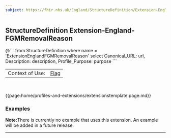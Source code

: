 ```yaml
---
subject: https://fhir.nhs.uk/England/StructureDefinition/Extension-England-FGMRemovalReason
---
```


## StructureDefinition Extension-England-FGMRemovalReason

<div id="transpose">
@```
from
	StructureDefinition
where
	name = 'ExtensionEnglandFGMRemovalReason'
select
	Canonical_URL: url,
	Description: description,
	Profile_Purpose: purpose
```
</div>

<table id="addToTranspose">
<tr><td>Context of Use: </td>
<td><a href='https://simplifier.net/guide/UK-Core-Implementation-Guide-STU3-Sequence/Home/ProfilesandExtensions/Profile-UKCore-Flag?version=current' target="_blank">Flag</td>
</tr>
</table>
<br>

{{page:home/profiles-and-extensions/extensionstemplate.page.md}}

<div id="Examples" class="tabcontent">
  <h3>Examples</h3>
  <b>Note:</b>There is currently no example that uses this extension. An example will be added in a future release.<br>
</div>

---
    